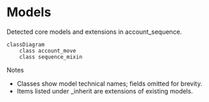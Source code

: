 # Models

Detected core models and extensions in account_sequence.

```mermaid
classDiagram
    class account_move
    class sequence_mixin
```

Notes
- Classes show model technical names; fields omitted for brevity.
- Items listed under _inherit are extensions of existing models.
